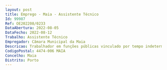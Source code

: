 ```yaml
--- 
layout: post
title: Emprego - Maia - Assistente Técnico
Id: 99987
Ref: OE202208/0233
DataAbertura: 2022-08-05
DataFecho: 2022-08-12
Trabalho: Assistente Técnico
Empregador: Câmara Municipal da Maia
Descricao: Trabalhador em funções públicas vinculado por tempo indeterminado, e detentor do 12.º ano ou superior, dotado de competências e aptidão para o exercício de funções de apoio administrativo aos órgãos autárquicos do Município, em particular à Assembleia Municipal, designadamente  preparação de convocatórias, editais, e demais documentos e diligências inerentes à realização das reuniões do órgão.
CodigoPostal: 4474-006 MAIA
Concelho: Maia
Distrito: Porto
--- 
```

